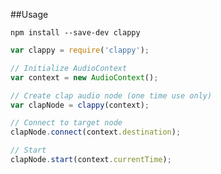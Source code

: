 ##Usage

`npm install --save-dev clappy`

```javascript
var clappy = require('clappy');

// Initialize AudioContext
var context = new AudioContext();

// Create clap audio node (one time use only)
var clapNode = clappy(context);

// Connect to target node
clapNode.connect(context.destination);

// Start
clapNode.start(context.currentTime);
```
